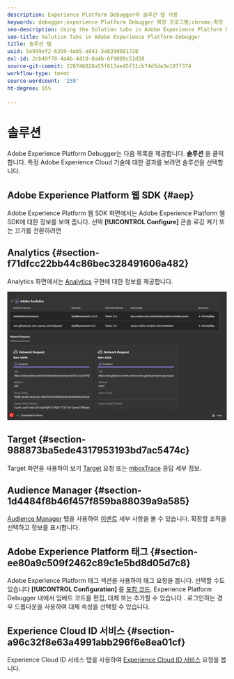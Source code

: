 ```yaml
---
description: Experience Platform Debugger의 솔루션 탭 사용
keywords: debugger;experience Platform Debugger 확장 프로그램;chrome;확장 프로그램;요약;지우기;요청;솔루션;솔루션;정보;analytics;target;audience manager;media optimizer;amo;id 서비스
seo-description: Using the Solution tabs in Adobe Experience Platform Debugger
seo-title: Solution Tabs in Adobe Experience Platform Debugger
title: 솔루션 탭
uuid: 5e999ef2-6399-4ab5-a841-3a839d081728
exl-id: 2cb49f78-4a4b-4410-8a4b-6f9009c51d58
source-git-commit: 220746028a55f613ae45f31cb74d5da3e187f374
workflow-type: tm+mt
source-wordcount: '259'
ht-degree: 55%

---
```


# 솔루션

Adobe Experience Platform Debugger는 다음 목록을 제공합니다. **솔루션** 을 클릭합니다. 특정 Adobe Experience Cloud 기술에 대한 결과를 보려면 솔루션을 선택합니다.

## Adobe Experience Platform 웹 SDK {#aep}

Adobe Experience Platform 웹 SDK 화면에서는 Adobe Experience Platform 웹 SDK에 대한 정보를 보여 줍니다. 선택 **[!UICONTROL Configure]** 콘솔 로깅 켜기 또는 끄기를 전환하려면

## Analytics {#section-f71dfcc22bb44c86bec328491606a482}

Analytics 화면에서는 [Analytics](https://experienceleague.adobe.com/docs/analytics.html?lang=ko-KR) 구현에 대한 정보를 제공합니다.

![](assets/analytics.jpg)

## Target {#section-988873ba5ede4317953193bd7ac5474c}

Target 화면을 사용하여 보기 [Target](https://experienceleague.adobe.com/docs/target/using/target-home.html) 요청 또는 [mboxTrace](https://experienceleague.adobe.com/docs/target/using/activities/troubleshoot-activities/content-trouble.html#section_256FCF7C14BB435BA2C68049EF0BA99E) 응답 세부 정보.

## Audience Manager {#section-1d4484f8b46f457f859ba88039a9a585}

[Audience Manager](https://experienceleague.adobe.com/docs/audience-manager/user-guide/aam-home.html) 탭을 사용하여 [이벤트](https://experienceleague.adobe.com/docs/audience-manager/user-guide/api-and-sdk-code/dcs/dcs-event-calls/dcs-event-calls.html) 세부 사항을 볼 수 있습니다. 확장할 조직을 선택하고 정보를 표시합니다.

## Adobe Experience Platform 태그 {#section-ee80a9c509f2462c89c1e5bd8d05d7c8}

Adobe Experience Platform 태그 섹션을 사용하여 태그 요청을 봅니다. 선택할 수도 있습니다 **[!UICONTROL Configuration]** 를 [포함 코드](https://experienceleague.adobe.com/docs/experience-platform/tags/publish/environments/environments.html#embed-code). Experience Platform Debugger 내에서 임베드 코드를 편집, 대체 또는 추가할 수 있습니다 . 로그인하는 경우 드롭다운을 사용하여 대체 속성을 선택할 수 있습니다.

## Experience Cloud ID 서비스 {#section-a96c32f8e63a4991abb296f6e8ea01cf}

Experience Cloud ID 서비스 탭을 사용하여 [Experience Cloud ID 서비스](https://experienceleague.adobe.com/docs/id-service/using/home.html) 요청을 봅니다.
